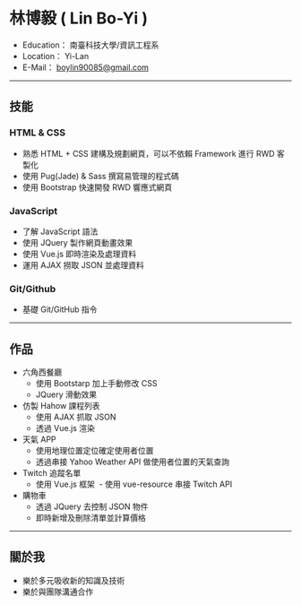 # 林博毅 ( Lin Bo-Yi )

*   Education： 南臺科技大學/資訊工程系
*   Location： Yi-Lan
*   E-Mail： boylin90085@gmail.com


---
## 技能
### HTML & CSS
* 熟悉 HTML + CSS 建構及規劃網頁，可以不依賴 Framework 進行 RWD 客製化
* 使用 Pug(Jade) & Sass 撰寫易管理的程式碼
* 使用 Bootstrap 快速開發 RWD 響應式網頁
### JavaScript
* 了解 JavaScript 語法
* 使用 JQuery 製作網頁動畫效果
* 使用 Vue.js 即時渲染及處理資料
* 運用 AJAX 撈取 JSON 並處理資料
### Git/Github
* 基礎 Git/GitHub 指令

---
## 作品
* 六角西餐廳
  - 使用 Bootstarp 加上手動修改 CSS
  - JQuery 滑動效果
* 仿製 Hahow 課程列表
  - 使用 AJAX 抓取 JSON
  - 透過 Vue.js 渲染
* 天氣 APP
  - 使用地理位置定位確定使用者位置
  - 透過串接 Yahoo Weather API 做使用者位置的天氣查詢
* Twitch 追蹤名單
  - 使用 Vue.js 框架
  - 使用 vue-resource 串接 Twitch API
* 購物車
  - 透過 JQuery 去控制 JSON 物件
  - 即時新增及刪除清單並計算價格
---
## 關於我
  * 樂於多元吸收新的知識及技術
  * 樂於與團隊溝通合作
